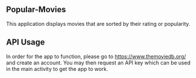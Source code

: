 ## Popular-Movies
This application displays movies that are sorted by their rating or popularity.

## API Usage
In order for the app to function, please go to https://www.themoviedb.org/ and create an account. You may then request an API key which can be used in the main activity to get the app to work.
